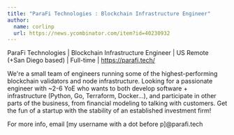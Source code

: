 ```yaml
---
title: "ParaFi Technologies : Blockchain Infrastructure Engineer"
author:
  name: corlinp
  url: https://news.ycombinator.com/item?id=40230932
---
```

ParaFi Technologies | Blockchain Infrastructure Engineer | US Remote (+San Diego based) | Full-time | <a href="https:&#x2F;&#x2F;parafi.tech&#x2F;" rel="nofollow">https:&#x2F;&#x2F;parafi.tech&#x2F;</a>

We&#x27;re a small team of engineers running some of the highest-performing blockchain validators and node infrastructure. Looking for a passionate engineer with ~2-6 YoE who wants to both develop software + infrastructure (Python, Go, Terraform, Docker...), and participate in other parts of the business, from financial modeling to talking with customers. Get the fun of a startup with the stability of an established investment firm!

For more info, email [my username with a dot before p]@parafi.tech
